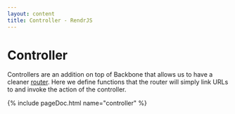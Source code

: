 ```yaml
---
layout: content
title: Controller - RendrJS
---
```


# Controller

Controllers are an addition on top of Backbone that allows us to have a cleaner [router](/router).  Here we define functions that the router will simply link URLs to and invoke the action of the controller.

{% include pageDoc.html name="controller" %}

